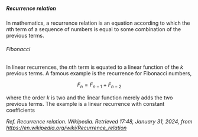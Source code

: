 <h5>Recurrence relation</h5>

In mathematics, a recurrence relation is an equation according to which the $n$th term of a sequence of numbers is equal to some combination of the previous terms. 

<h6>Fibonacci</h6>

In linear recurrences, the $n$th term is equated to a linear function of the $k$ previous terms. A famous example is the recurrence for Fibonacci numbers,

$$F_n = F_{n-1} + F_{n-2}$$

where the order $k$ is two and the linear function merely adds the two previous terms. The example is a linear recurrence with constant coefficients

_Ref._ _Recurrence relation. Wikipedia. Retrieved 17:48, January 31, 2024, from https://en.wikipedia.org/wiki/Recurrence_relation_
